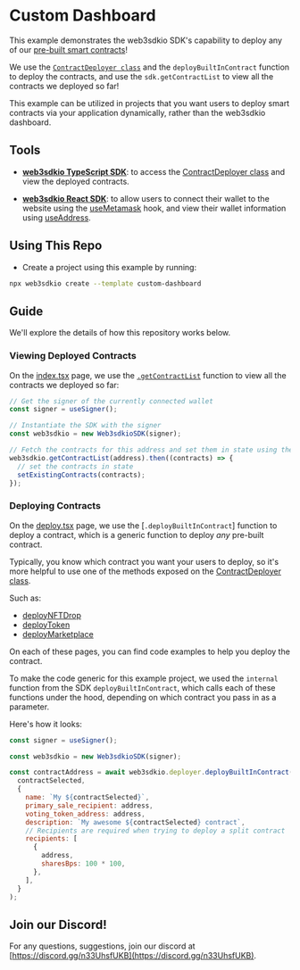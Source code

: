 # Custom Dashboard

This example demonstrates the web3sdkio SDK's capability to deploy any of our [pre-built smart contracts](https://docs.web3sdk.io/pre-built-contracts)!

We use the [`ContractDeployer class`](https://docs.web3sdk.io/typescript/sdk.contractdeployer) and the `deployBuiltInContract` function to deploy the contracts, and use the `sdk.getContractList` to view all the contracts we deployed so far!

This example can be utilized in projects that you want users to deploy smart contracts via your application dynamically, rather than the web3sdkio dashboard.

## Tools

- [**web3sdkio TypeScript SDK**](https://docs.web3sdk.io/typescript/): to access the [ContractDeployer class](https://docs.web3sdk.io/typescript/sdk.contractdeployer) and view the deployed contracts.

- [**web3sdkio React SDK**](https://docs.web3sdk.io/react/): to allow users to connect their wallet to the website using the [useMetamask](https://docs.web3sdk.io/react/react.usemetamask) hook, and view their wallet information using [useAddress](https://docs.web3sdk.io/react/react.useaddress).

## Using This Repo

- Create a project using this example by running:

```bash
npx web3sdkio create --template custom-dashboard
```

## Guide

We'll explore the details of how this repository works below.

### Viewing Deployed Contracts

On the [index.tsx](./pages/index.tsx) page, we use the [`.getContractList`](https://docs.web3sdk.io/typescript/sdk.web3sdkiosdk.getcontractlist#web3sdkiosdkgetcontractlist-method) function to view all the contracts we deployed so far:

```jsx
// Get the signer of the currently connected wallet
const signer = useSigner();

// Instantiate the SDK with the signer
const web3sdkio = new Web3sdkioSDK(signer);

// Fetch the contracts for this address and set them in state using the SDK
web3sdkio.getContractList(address).then((contracts) => {
  // set the contracts in state
  setExistingContracts(contracts);
});
```

### Deploying Contracts

On the [deploy.tsx](./pages/deploy.tsx) page, we use the [`.deployBuiltInContract`] function to deploy a contract, which is a generic function to deploy _any_ pre-built contract.

Typically, you know which contract you want your users to deploy, so it's more helpful to use one of the methods exposed on the [ContractDeployer class](https://docs.web3sdk.io/typescript/sdk.contractdeployer#contractdeployer-class).

Such as:

- [deployNFTDrop](https://docs.web3sdk.io/typescript/sdk.contractdeployer.deploynftdrop)
- [deployToken](https://docs.web3sdk.io/typescript/sdk.contractdeployer.deploytoken)
- [deployMarketplace](https://docs.web3sdk.io/typescript/sdk.contractdeployer.deploymarketplace)

On each of these pages, you can find code examples to help you deploy the contract.

To make the code generic for this example project, we used the `internal` function from the SDK `deployBuiltInContract`, which calls each of these functions under the hood, depending on which contract you pass in as a parameter.

Here's how it looks:

```jsx
const signer = useSigner();

const web3sdkio = new Web3sdkioSDK(signer);

const contractAddress = await web3sdkio.deployer.deployBuiltInContract(
  contractSelected,
  {
    name: `My ${contractSelected}`,
    primary_sale_recipient: address,
    voting_token_address: address,
    description: `My awesome ${contractSelected} contract`,
    // Recipients are required when trying to deploy a split contract
    recipients: [
      {
        address,
        sharesBps: 100 * 100,
      },
    ],
  }
);
```

## Join our Discord!

For any questions, suggestions, join our discord at [https://discord.gg/n33UhsfUKB](https://discord.gg/n33UhsfUKB).
